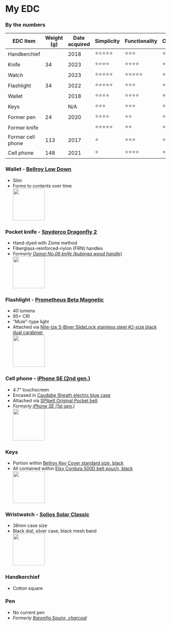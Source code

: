 # My EDC
### By the numbers

|EDC Item|Weight (g)|Date acquired|Simplicity|Functionality|Carryability|Durability|
|---|---|---|---|---|---|---|
|Handkerchief||2018|⭐️⭐️⭐️⭐️⭐️|⭐️⭐️⭐️|⭐️⭐️⭐️|⭐️⭐️⭐️⭐️⭐️|
|Knife|34|2023|⭐️⭐️⭐️⭐️|⭐️⭐️⭐️⭐️|⭐️⭐️⭐️⭐️|⭐️⭐️⭐️⭐️|
|Watch||2023|⭐️⭐️⭐️⭐️⭐️|⭐️⭐️⭐️⭐️⭐️|⭐️⭐️⭐️|⭐️⭐️⭐️|
|Flashlight|34|2022|⭐️⭐️⭐️⭐️⭐️|⭐️⭐️⭐️|⭐️⭐️⭐️|⭐️⭐️⭐️⭐️|
|Wallet||2018|⭐️⭐️⭐️⭐️|⭐️⭐️⭐️⭐️|⭐️⭐️|⭐️⭐️⭐️⭐️|
|Keys||N/A|⭐️⭐️⭐️|⭐️⭐️⭐️|⭐️⭐️⭐️⭐️|⭐️⭐️⭐️⭐️|
|Former pen|24|2020|⭐️⭐️⭐️⭐️|⭐️⭐️|⭐️|⭐️⭐️⭐️⭐️|
|Former knife|||⭐️⭐️⭐️⭐️⭐️|⭐️⭐️|⭐️|⭐️⭐️|
|Former cell phone|113|2017|⭐️|⭐️⭐️⭐️|⭐️⭐️⭐️|⭐️|
|Cell phone|148|2021|⭐️|⭐️⭐️⭐️⭐️|⭐️⭐️|⭐️|


### Wallet - [Bellroy Low Down](https://web.archive.org/web/20170706115623/https://bellroy.com/products/low-down-wallet/default/black)
* Slim
* Forms to contents over time  
[<img src="https://github.com/ast96/edc/assets/20477698/68ebfa42-eaf5-4eb3-96e7-39ba2e3b5ebf" width="100" />](https://github.com/ast96/edc/assets/20477698/68ebfa42-eaf5-4eb3-96e7-39ba2e3b5ebf)
### Pocket knife - [Spyderco Dragonfly 2](https://www.spyderco.com/catalog/details/C28ZFGR2/1056)
* Hand-dyed with Zome method
* Fiberglass-reinforced-nylon (FRN) handles
* _Formerly [Opinel No.06 knife (bubinga wood handle)](https://www.amazon.com/Opinel-Stainless-Steel-Folding-Pocket/dp/B000OEX94G?th=1)_  
[<img src="https://github.com/ast96/edc/assets/20477698/188dd253-4187-41f7-a9d9-b15108db04ee" width="100" />](https://github.com/ast96/edc/assets/20477698/188dd253-4187-41f7-a9d9-b15108db04ee)
### Flashlight - [Prometheus Beta Magnetic](https://darksucks.com/products/beta-magnetic)
* 40 lumens
* 95+ CRI
* "Mule"-type light
* Attached via [Nite-Ize S-Biner SlideLock stainless steel #2-size black dual carabiner](https://niteize.com/s-biner-slidelock-stainless-steel#color=32&size=61&inner_qty=17)  
[<img src="https://github.com/ast96/edc/assets/20477698/576b92c4-1c3e-467c-8d80-9c22f7f5ac90" width="100" />](https://github.com/ast96/edc/assets/20477698/576b92c4-1c3e-467c-8d80-9c22f7f5ac90)
### Cell phone - [iPhone SE (2nd gen.)](https://support.apple.com/kb/SP820?locale=en_US)
* 4.7" touchscreen
* Encased in [Caudabe Sheath electric blue case](https://caudabe.com/products/sheath-iphone-se-2020?variant=32575351292001)
* Attached via [SPIbelt Original Pocket belt](https://spibelt.com/collections/running-belts/products/spibelt-original-pocket)
* _Formerly [iPhone SE (1st gen.)](https://support.apple.com/kb/SP738?locale=en_US)_  
[<img src="https://github.com/ast96/edc/assets/20477698/39dafece-6b39-4dc6-acd6-ecd84439343b" width="100" />](https://github.com/ast96/edc/assets/20477698/39dafece-6b39-4dc6-acd6-ecd84439343b)
### Keys
* Portion within [Bellroy Key Cover standard size, black](https://bellroy.com/products/key-cover?color=black&material=leather&size=standard)
* All contained within [Etsy Cordura 500D belt pouch, black](https://www.etsy.com/listing/1388246171/edc-pouch-cordura-belt-pouch-zipper)  
[<img src="https://github.com/ast96/edc/assets/20477698/f721e597-a4e5-41e9-bd0a-dac07a71a956" width="100" />](https://github.com/ast96/edc/assets/20477698/f721e597-a4e5-41e9-bd0a-dac07a71a956)
### Wristwatch - [Solios Solar Classic](https://www.solioswatches.com/collections/the-solar/products/solar-watch-black-dial-silver-case-mesh-black?case%2520size=36mm)
* 36mm case size
* Black dial, silver case, black mesh band  
[<img src="https://github.com/ast96/edc/assets/20477698/a30dd4eb-659c-410b-a752-b2cd1c218cd0" width="100" />](https://github.com/ast96/edc/assets/20477698/a30dd4eb-659c-410b-a752-b2cd1c218cd0)
### Handkerchief
* Cotton square
  
  <!-- This line left intentionally blank-->
### Pen
* No current pen
* _Formerly [Baronfig Squire, charcoal](https://baronfig.com/products/squire?variant=12385312070)_
